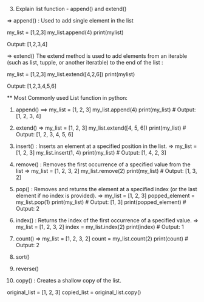3. Explain list function - append() and extend()

=> append() :
Used to add single element in the list 

my_list = [1,2,3]
my_list.append(4)
print(mylist)  

Output:
 [1,2,3,4]

=> extend()
The extend method is used to add elements from an iterable (such as list, tupple, or another iteratble) to the end of the list :

my_list = [1,2,3]
my_list.extend([4,2,6])
print(mylist)

Output:
[1,2,3,4,5,6]


** Most Commonly used List function in python:
1. append()
==>
my_list = [1, 2, 3]
my_list.append(4)
print(my_list)  # Output: [1, 2, 3, 4]


2. extend()
=>
my_list = [1, 2, 3]
my_list.extend([4, 5, 6])
print(my_list)  # Output: [1, 2, 3, 4, 5, 6]


3. insert() :  Inserts an element at a specified position in the list.
=>
my_list = [1, 2, 3]
my_list.insert(1, 4)
print(my_list)  # Output: [1, 4, 2, 3]


4. remove() : Removes the first occurrence of a specified value from the list
=>
my_list = [1, 2, 3, 2]
my_list.remove(2)
print(my_list)  # Output: [1, 3, 2]



5. pop() : Removes and returns the element at a specified index (or the last element if no index is provided).
=>
my_list = [1, 2, 3]
popped_element = my_list.pop(1)
print(my_list)         # Output: [1, 3]
print(popped_element)  # Output: 2



6. index() :  Returns the index of the first occurrence of a specified value.
=>
my_list = [1, 2, 3, 2]
index = my_list.index(2)
print(index)  # Output: 1


7. count()
=>
my_list = [1, 2, 3, 2]
count = my_list.count(2)
print(count)  # Output: 2


8. sort()
9. reverse()
10. copy() :  Creates a shallow copy of the list.

original_list = [1, 2, 3]
copied_list = original_list.copy()
